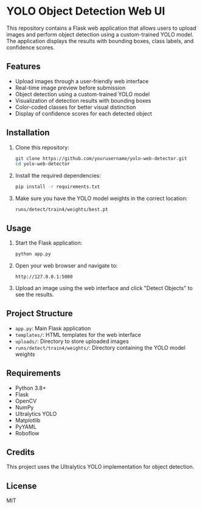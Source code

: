 # YOLO Object Detection Web UI

This repository contains a Flask web application that allows users to upload images and perform object detection using a custom-trained YOLO model. The application displays the results with bounding boxes, class labels, and confidence scores.

## Features

- Upload images through a user-friendly web interface
- Real-time image preview before submission
- Object detection using a custom-trained YOLO model
- Visualization of detection results with bounding boxes
- Color-coded classes for better visual distinction
- Display of confidence scores for each detected object

## Installation

1. Clone this repository:
   ```bash
   git clone https://github.com/yourusername/yolo-web-detector.git
   cd yolo-web-detector
   ```

2. Install the required dependencies:
   ```bash
   pip install -r requirements.txt
   ```

3. Make sure you have the YOLO model weights in the correct location:
   ```
   runs/detect/train4/weights/best.pt
   ```

## Usage

1. Start the Flask application:
   ```bash
   python app.py
   ```

2. Open your web browser and navigate to:
   ```
   http://127.0.0.1:5000
   ```

3. Upload an image using the web interface and click "Detect Objects" to see the results.

## Project Structure

- `app.py`: Main Flask application
- `templates/`: HTML templates for the web interface
- `uploads/`: Directory to store uploaded images
- `runs/detect/train4/weights/`: Directory containing the YOLO model weights

## Requirements

- Python 3.8+
- Flask
- OpenCV
- NumPy
- Ultralytics YOLO
- Matplotlib
- PyYAML
- Roboflow

## Credits

This project uses the Ultralytics YOLO implementation for object detection.

## License

MIT 